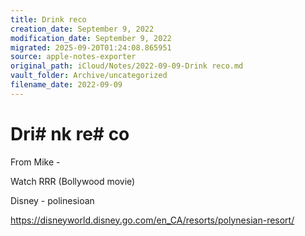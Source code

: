```yaml
---
title: Drink reco
creation_date: September 9, 2022
modification_date: September 9, 2022
migrated: 2025-09-20T01:24:08.865951
source: apple-notes-exporter
original_path: iCloud/Notes/2022-09-09-Drink reco.md
vault_folder: Archive/uncategorized
filename_date: 2022-09-09
---
```



# Dri# nk re# co

From Mike - 

Watch RRR (Bollywood movie)

Disney - polinesioan 

https://disneyworld.disney.go.com/en_CA/resorts/polynesian-resort/

